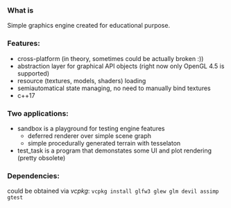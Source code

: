 ### What is
Simple graphics engine created for educational purpose.

### Features:
* cross-platform (in theory, sometimes could be actually broken :))
* abstraction layer for graphical API objects (right now only OpenGL 4.5 is supported)
* resource (textures, models, shaders) loading
* semiautomatical state managing, no need to manually bind textures
* c++17

### Two applications:
* sandbox is a playground for testing engine features
  * deferred renderer over simple scene graph
  * simple procedurally generated terrain with tesselaton
* test_task is a program that demonstates some UI and plot rendering (pretty obsolete)

### Dependencies:
could be obtained via *vcpkg*:
```vcpkg install glfw3 glew glm devil assimp gtest```
